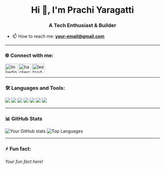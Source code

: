 <h1 align="center">Hi 👋, I'm Prachi Yaragatti</h1>
<h3 align="center">A Tech Enthusiast & Builder</h3>

- 📫 How to reach me: **your-email@gmail.com**

---

### 🌐 Connect with me:

<p align="left">
  <a href="https://www.linkedin.com/in/prachi-yaragatti" target="blank"><img align="center" src="https://cdn.jsdelivr.net/npm/simple-icons@v3/icons/linkedin.svg" alt="linkedin" height="30" width="40" /></a>
  <a href="https://www.hackerrank.com/profile/yaragattiprachi" target="blank"><img align="center" src="https://cdn.jsdelivr.net/npm/simple-icons@v3/icons/hackerrank.svg" alt="hackerrank" height="30" width="40" /></a>
  <a href="https://leetcode.com/u/prachi_yaragatti/" target="blank"><img align="center" src="https://cdn.jsdelivr.net/npm/simple-icons@v3/icons/leetcode.svg" alt="leetcode" height="30" width="40" /></a>
</p>

---

### 🛠️ Languages and Tools:

<p>
  <img src="https://img.shields.io/badge/C-blue?style=flat&logo=c" />
  <img src="https://img.shields.io/badge/C++-blue?style=flat&logo=c%2B%2B" />
  <img src="https://img.shields.io/badge/Java-orange?style=flat&logo=java" />
  <img src="https://img.shields.io/badge/HTML5-red?style=flat&logo=html5" />
  <img src="https://img.shields.io/badge/CSS3-blue?style=flat&logo=css3" />
  <img src="https://img.shields.io/badge/JavaScript-yellow?style=flat&logo=javascript" />
  <img src="https://img.shields.io/badge/Python-green?style=flat&logo=python" />
</p>

---

### 📊 GitHub Stats

![Your GitHub stats](https://github-readme-stats.vercel.app/api?username=your-username&show_icons=true&theme=tokyonight)
![Top Languages](https://github-readme-stats.vercel.app/api/top-langs/?username=your-username&layout=compact&theme=tokyonight)

---

### ⚡ Fun fact:

_Your fun fact here!_
